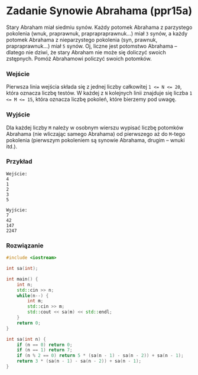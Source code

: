 # Zadanie Synowie Abrahama (ppr15a)

Stary Abraham miał siedmiu synów. Każdy potomek Abrahama z parzystego pokolenia (wnuk, praprawnuk, praprapraprawnuk...) miał `3` synów, a każdy potomek Abrahama z nieparzystego pokolenia (syn, prawnuk, prapraprawnuk...) miał `5` synów. Oj, liczne jest potomstwo Abrahama – dlatego nie dziwi, że stary Abraham nie może się doliczyć swoich zstępnych. Pomóż Abrahamowi policzyć swoich potomków.

### Wejście

Pierwsza linia wejścia składa się z jednej liczby całkowitej `1 <= N <= 20`, która oznacza liczbę testów.
W każdej z `N` kolejnych linii znajduje się liczba `1 <= M <= 15`, która oznacza liczbę pokoleń, które bierzemy pod uwagę.

### Wyjście

Dla każdej liczby `M` należy w osobnym wierszu wypisać liczbę potomków Abrahama (nie wliczając samego Abrahama) od pierwszego aż do `M`-tego pokolenia (pierwszym pokoleniem są synowie Abrahama, drugim – wnuki itd.).

### Przykład

```
Wejście:
4
1
2
3
5

Wyjście:
7
42
147
2247
```

### Rozwiązanie

```cpp
#include <iostream>

int sa(int);

int main() {
	int n;
	std::cin >> n;
	while(n--) {
        int m;
        std::cin >> m;
        std::cout << sa(m) << std::endl;
    }
	return 0;
}

int sa(int n) {
    if (n == 0) return 0;
    if (n == 1) return 7;
    if (n % 2 == 0) return 5 * (sa(n - 1) - sa(n - 2)) + sa(n - 1);
    return 3 * (sa(n - 1) - sa(n - 2)) + sa(n - 1);
}
```